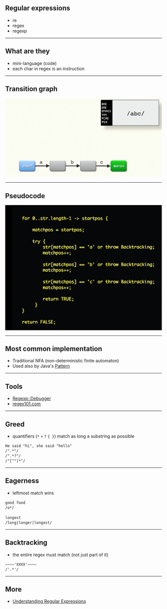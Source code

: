 ## Regular expressions

* re
* regex
* regexp

---

## What are they

* mini-language (code)
* each char in regex is an instruction

---

## Transition graph

![](transition_graph.png)

---

## Pseudocode

![](pseudocode.png)

---

## Most common implementation

* Traditional NFA (non-deterministic finite automaton)
* Used also by Java's [Pattern](https://docs.oracle.com/javase/10/docs/api/java/util/regex/Pattern.html#jcc)

---

## Tools

* [Regexp::Debugger](https://metacpan.org/pod/Regexp::Debugger)
* [regex101.com](https://regex101.com)

---

## Greed

* quantifiers (`*` `+` `?` `{ }`) match as long a substring as possible

```plain
He said "hi", she said "hello"
/".*"/
/".*?"/
/"[^"]*"/
```

---

## Eagerness

* leftmost match wins

```plain
good food
/o*/

longest
/long|longer|longest/
```

---

## Backtracking

* the entire regex must match (not just part of it)

```plain
~~~~'XXXX'~~~~
/'.*'/
```

---

## More

* [Understanding Regular Expressions](https://learning.oreilly.com/videos/understanding-regular-expressions/9781491996300)
